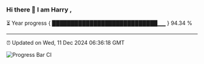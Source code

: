 ### Hi there 👋 I am Harry , 

⏳ Year progress { ████████████████████████████▁▁ } 94.34 %

---

⏰ Updated on Wed, 11 Dec 2024 06:36:18 GMT

![Progress Bar CI](https://github.com/duykhang68/duykhang68/workflows/Progress%20Bar%20CI/badge.svg)
